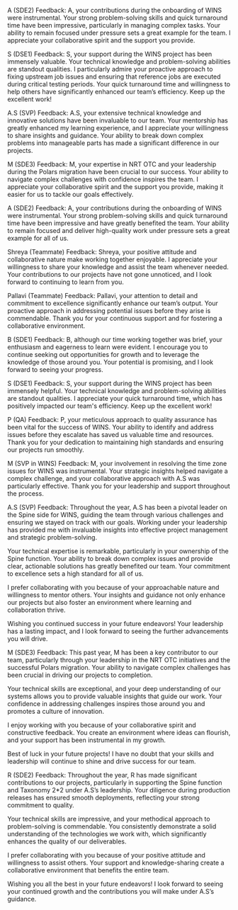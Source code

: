 A (SDE2)
Feedback:
A, your contributions during the onboarding of WINS were instrumental. Your strong problem-solving skills and quick turnaround time have been impressive, particularly in managing complex tasks. Your ability to remain focused under pressure sets a great example for the team. I appreciate your collaborative spirit and the support you provide.

S (DSE1)
Feedback:
S, your support during the WINS project has been immensely valuable. Your technical knowledge and problem-solving abilities are standout qualities. I particularly admire your proactive approach to fixing upstream job issues and ensuring that reference jobs are executed during critical testing periods. Your quick turnaround time and willingness to help others have significantly enhanced our team’s efficiency. Keep up the excellent work!

A.S (SVP)
Feedback:
A.S, your extensive technical knowledge and innovative solutions have been invaluable to our team. Your mentorship has greatly enhanced my learning experience, and I appreciate your willingness to share insights and guidance. Your ability to break down complex problems into manageable parts has made a significant difference in our projects.

M (SDE3)
Feedback:
M, your expertise in NRT OTC and your leadership during the Polars migration have been crucial to our success. Your ability to navigate complex challenges with confidence inspires the team. I appreciate your collaborative spirit and the support you provide, making it easier for us to tackle our goals effectively.

A (SDE2)
Feedback:
A, your contributions during the onboarding of WINS were instrumental. Your strong problem-solving skills and quick turnaround time have been impressive and have greatly benefited the team. Your ability to remain focused and deliver high-quality work under pressure sets a great example for all of us.

Shreya (Teammate)
Feedback:
Shreya, your positive attitude and collaborative nature make working together enjoyable. I appreciate your willingness to share your knowledge and assist the team whenever needed. Your contributions to our projects have not gone unnoticed, and I look forward to continuing to learn from you.

Pallavi (Teammate)
Feedback:
Pallavi, your attention to detail and commitment to excellence significantly enhance our team’s output. Your proactive approach in addressing potential issues before they arise is commendable. Thank you for your continuous support and for fostering a collaborative environment.

B (SDE1)
Feedback:
B, although our time working together was brief, your enthusiasm and eagerness to learn were evident. I encourage you to continue seeking out opportunities for growth and to leverage the knowledge of those around you. Your potential is promising, and I look forward to seeing your progress.

S (DSE1)
Feedback:
S, your support during the WINS project has been immensely helpful. Your technical knowledge and problem-solving abilities are standout qualities. I appreciate your quick turnaround time, which has positively impacted our team's efficiency. Keep up the excellent work!

P (QA)
Feedback:
P, your meticulous approach to quality assurance has been vital for the success of WINS. Your ability to identify and address issues before they escalate has saved us valuable time and resources. Thank you for your dedication to maintaining high standards and ensuring our projects run smoothly.

M (SVP in WINS)
Feedback:
M, your involvement in resolving the time zone issues for WINS was instrumental. Your strategic insights helped navigate a complex challenge, and your collaborative approach with A.S was particularly effective. Thank you for your leadership and support throughout the process.


A.S (SVP)
Feedback:
Throughout the year, A.S has been a pivotal leader on the Spine side for WINS, guiding the team through various challenges and ensuring we stayed on track with our goals. Working under your leadership has provided me with invaluable insights into effective project management and strategic problem-solving.

Your technical expertise is remarkable, particularly in your ownership of the Spine function. Your ability to break down complex issues and provide clear, actionable solutions has greatly benefited our team. Your commitment to excellence sets a high standard for all of us.

I prefer collaborating with you because of your approachable nature and willingness to mentor others. Your insights and guidance not only enhance our projects but also foster an environment where learning and collaboration thrive.

Wishing you continued success in your future endeavors! Your leadership has a lasting impact, and I look forward to seeing the further advancements you will drive.

M (SDE3)
Feedback:
This past year, M has been a key contributor to our team, particularly through your leadership in the NRT OTC initiatives and the successful Polars migration. Your ability to navigate complex challenges has been crucial in driving our projects to completion.

Your technical skills are exceptional, and your deep understanding of our systems allows you to provide valuable insights that guide our work. Your confidence in addressing challenges inspires those around you and promotes a culture of innovation.

I enjoy working with you because of your collaborative spirit and constructive feedback. You create an environment where ideas can flourish, and your support has been instrumental in my growth.

Best of luck in your future projects! I have no doubt that your skills and leadership will continue to shine and drive success for our team.

R (SDE2)
Feedback:
Throughout the year, R has made significant contributions to our projects, particularly in supporting the Spine function and Taxonomy 2*2 under A.S’s leadership. Your diligence during production releases has ensured smooth deployments, reflecting your strong commitment to quality.

Your technical skills are impressive, and your methodical approach to problem-solving is commendable. You consistently demonstrate a solid understanding of the technologies we work with, which significantly enhances the quality of our deliverables.

I prefer collaborating with you because of your positive attitude and willingness to assist others. Your support and knowledge-sharing create a collaborative environment that benefits the entire team.

Wishing you all the best in your future endeavors! I look forward to seeing your continued growth and the contributions you will make under A.S’s guidance.
